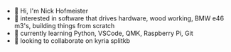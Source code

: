 - 👋 Hi, I'm Nick Hofmeister
- 👀 interested in software that drives hardware, wood working, BMW e46 m3's, building things from scratch
- 🌱 currently learning Python, VSCode, QMK, Raspberry Pi, Git
- 💞️ looking to collaborate on kyria splitkb

<!---
niscient0/niscient0 is a ✨ special ✨ repository because its `README.md` (this file) appears on your GitHub profile.
You can click the Preview link to take a look at your changes.
--->
